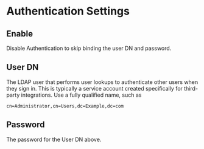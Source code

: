 # Authentication Settings

## Enable

Disable Authentication to skip binding the user DN and password.

## User DN

The LDAP user that performs user lookups to authenticate other users when they sign in. This is typically a service account created specifically for third-party integrations. Use a fully qualified name, such as

```text
cn=Administrator,cn=Users,dc=Example,dc=com
```

## Password

The password for the User DN above.

